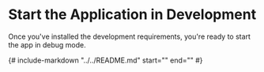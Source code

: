 # Start the Application in Development

Once you've installed the development requirements, you're ready
to start the app in debug mode.

{# include-markdown "../../README.md" 
   start="<!---|START quickstart|--->"
   end="<!---|END quickstart|--->"
#}